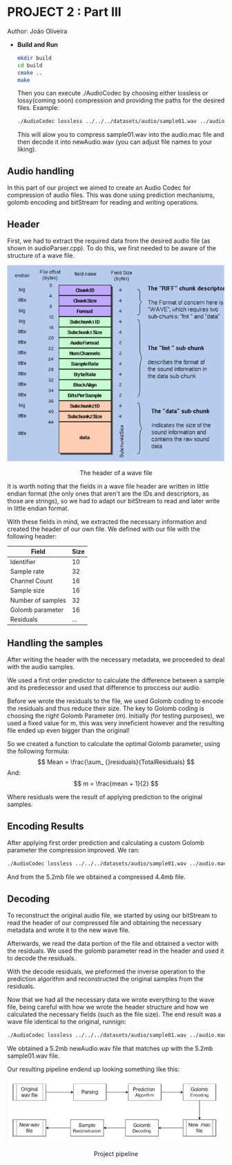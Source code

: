 <!-- 
This is the README file for Part III of Project 2 in the IC course. 
-->
# PROJECT 2 : Part III
Author: João Oliveira

- **Build and Run**
    ```bash
    mkdir build
    cd build
    cmake ..
    make
    ```
    Then you can execute ./AudioCodec by choosing either lossless or lossy(coming soon) compression and providing the paths for the desired files. Example:

    ```bash
    ./AudioCodec lossless ../../../datasets/audio/sample01.wav ../audio.mac ../newAudio.wav
    ```

    This will alow you to compress sample01.wav into the audio.mac file and then decode it into newAudio.wav (you can adjust file names to your liking).

## **Audio handling**

In this part of our project we aimed to create an Audio Codec for compression of audio files. This was done using prediction mechanisms, golomb encoding and bitStream for reading and writing operations.

## **Header**
First, we had to extract the required data from the desired audio file (as shown in audioParser.cpp). To do this, we first needed to be aware of the structure of a wave file.

<p align="center">
        <img src="../partIII/figures/wavHeader.png">
    <p align="center">
    The header of a wave file

It is worth noting that the fields in a wave file header are written in little endian format (the only ones that aren't are the IDs and descriptors, as those are strings), so we had to adapt our bitStream to read and later write in little endian format.

With these fields in mind, we extracted the necessary information and created the header of our own file.
We defined with our file with the following header:


| Field             | Size |
|-------------------|------|
| Identifier        | 10   |
| Sample rate       | 32   |
| Channel Count     | 16   |
| Sample size       | 16   |
| Number of samples | 32   |
| Golomb parameter  | 16   |
| Residuals         | ...  |


## **Handling the samples**
After writing the header with the necessary metadata, we proceeded to deal with the audio samples.

We used a first order predictor to calculate the difference between a sample and its predecessor and used that difference to proccess our audio.

Before we wrote the residuals to the file, we used Golomb coding to encode the residuals and thus reduce their size.
The key to Golomb coding is choosing the right Golomb Parameter (m). Initially (for testing purposes), we used a fixed value for m, this was very inneficient however and the resulting file ended up even bigger than the original!

So we created a function to calculate the optimal Golomb parameter, using the following formula:
$$
    Mean = \frac{\sum_ {}residuals}{TotalResiduals}
$$
And:
$$
    m = \frac{mean + 1}{2}
$$

Where residuals were the result of applying prediction to the original samples.

## **Encoding Results**

After applying first order prediction and calculating a custom Golomb parameter the compression improved. We ran: 

```bash
./AudioCodec lossless ../../../datasets/audio/sample01.wav ../audio.mac ../newAudio.wav
```

And from the 5.2mb file we obtained a compressed 4.4mb file. 

## **Decoding**

To reconstruct the original audio file, we started by using our bitStream to read the header of our compressed file and obtaining the necessary metadata and wrote it to the new wave file. 

Afterwards, we read the data portion of the file and obtained a vector with the residuals. We used the golomb parameter read in the header and used it to decode the residuals. 

With the decode residuals, we preformed the inverse operation to the prediction algorithm and reconstructed the original samples from the residuals.

Now that we had all the necessary data we wrote everything to the wave file, being careful with how we wrote the header structure and how we calculated the necessary fields (such as the file size). The end result was a wave file identical to the original, runnign: 

```bash
./AudioCodec lossless ../../../datasets/audio/sample01.wav ../audio.mac ../newAudio.wav
```

We obtained a 5.2mb newAudio.wav file that matches up with the 5.2mb sample01.wav file.

Our resulting pipeline endend up looking something like this:

<p align="center">
        <img src="../partIII/figures/Pipeline.jpg">
    <p align="center">
    Project pipeline